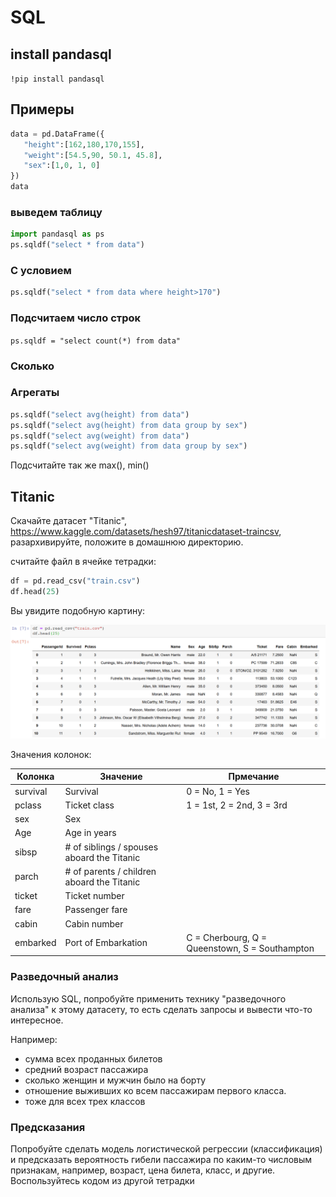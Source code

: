 # SQL

## install pandasql

`!pip install pandasql`

## Примеры

```python
data = pd.DataFrame({
   "height":[162,180,170,155],
   "weight":[54.5,90, 50.1, 45.8],
   "sex":[1,0, 1, 0]
})
data
```


### выведем таблицу

```python
import pandasql as ps
ps.sqldf("select * from data")
```

### С условием

```python
ps.sqldf("select * from data where height>170")
```

### Подсчитаем число строк

`ps.sqldf = "select count(*) from data"`

### Сколько 


### Агрегаты

```python
ps.sqldf("select avg(height) from data")
ps.sqldf("select avg(height) from data group by sex")
ps.sqldf("select avg(weight) from data")
ps.sqldf("select avg(weight) from data group by sex")
```

Подсчитайте так же max(), min()

## Titanic

Скачайте датасет "Titanic", https://www.kaggle.com/datasets/hesh97/titanicdataset-traincsv, разархивируйте, положите в домашнюю директорию.


считайте файл в ячейке тетрадки:

```python
df = pd.read_csv("train.csv")
df.head(25)
```

Вы увидите подобную картину:

![titanic-1](../img/ml-titanic-1.png) 

Значения колонок:

| Колонка | Значение      | Прмечание                      |
----------|---------------|---------------------------------
|survival |	Survival |	0 = No, 1 = Yes|
| pclass |	Ticket class |	1 = 1st, 2 = 2nd, 3 = 3rd|
| sex |	Sex 	
| Age |	Age in years 	
| sibsp |	# of siblings / spouses aboard the Titanic| 	
| parch |	# of parents / children aboard the Titanic |	
| ticket |	Ticket number 	|
| fare |	Passenger fare 	|
| cabin |	Cabin number 	|
| embarked | 	Port of Embarkation |	C = Cherbourg, Q = Queenstown, S = Southampton


### Разведочный анализ 

Использую SQL, попробуйте применить технику "разведочного анализа" к этому датасету, то есть сделать запросы и вывести что-то интересное.

Например:

* сумма всех проданных билетов
* средний возраст пассажира
* сколько женщин и мужчин было на борту
* отношение выживших ко всем пассажирам первого класса.
* тоже для всех трех классов

### Предсказания

Попробуйте сделать модель логистической регрессии (классификация) и предсказать вероятность гибели пассажира по каким-то числовым признакам, например, возраст, цена билета, класс, и другие. Воспользуйтесь кодом из другой тетрадки




